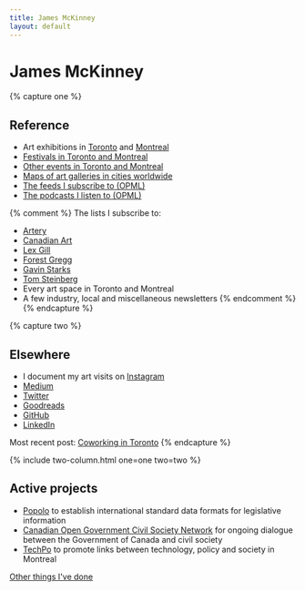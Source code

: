 ```yaml
---
title: James McKinney
layout: default
---
```


# James McKinney

{% capture one %}
## Reference

* Art exhibitions in [Toronto](resources/art/toronto/) and [Montreal](resources/art/montreal/)
* [Festivals in Toronto and Montreal](resources/festivals/)
* [Other events in Toronto and Montreal](resources/events/)
* [Maps of art galleries in cities worldwide](resources/maps/)
* [<span class="glyphicon glyphicon-download"></span> The feeds I subscribe to (OPML)](feeds.xml)
* [<span class="glyphicon glyphicon-download"></span> The podcasts I listen to (OPML)](podcasts.xml)

{% comment %}
The lists I subscribe to:

* [Artery](https://artery.is)
* [Canadian Art](http://canadianart.ca)
* [Lex Gill](https://tinyletter.com/alittlecloser)
* [Forest Gregg](http://tinyletter.com/slow-news/archive)
* [Gavin Starks](http://dgen.net)
* [Tom Steinberg](http://eepurl.com/bvqAT5)
* Every art space in Toronto and Montreal
* A few industry, local and miscellaneous newsletters
{% endcomment %}
{% endcapture %}

{% capture two %}
## Elsewhere

* I document my art visits on [Instagram](https://www.instagram.com/mckinney.james/) <i class="fa fa-instagram" aria-hidden="true"></i>
* [Medium](https://medium.com/@jpmckinney/latest) <i class="fa fa-medium" aria-hidden="true"></i>
* [Twitter](https://twitter.com/mckinneyjames) <i class="fa fa-twitter" aria-hidden="true"></i>
* [Goodreads](https://www.goodreads.com/review/list/46218598-james?shelf=read&sort=date_read)
* [GitHub](https://github.com/jpmckinney/) <i class="fa fa-github" aria-hidden="true"></i>
* [LinkedIn](https://www.linkedin.com/in/mckinneyjames/) <i class="fa fa-linkedin" aria-hidden="true"></i>

Most recent post: [Coworking in Toronto](https://medium.com/@jpmckinney/coworking-in-toronto-848a6c68249b)
{% endcapture %}

{% include two-column.html one=one two=two %}

## Active projects

* [Popolo](http://www.popoloproject.com/) to establish international standard data formats for legislative information
* [Canadian Open Government Civil Society Network](http://www.opengovdialogue.ca/) for ongoing dialogue between the Government of Canada and civil society
* [TechPo](http://www.techpo.org/) to promote links between technology, policy and society in Montreal

[Other things I've done](projects/)
